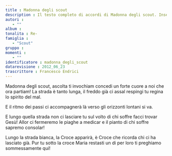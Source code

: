 ```yaml
--- 
title : Madonna degli scout
description : Il testo completo di accordi di Madonna degli scout. Inseriscila nel tuo canzoniere!
autori : 
   - ""
album : 
tonalita : Re-
famiglia : 
   - "Scout"
gruppo : 
momenti : 
   - ""
identificatore : madonna_degli_scout
datarevisione : 2012_06_23
trascrittore : Francesco Endrici
--- 
```




 


Madonna degli scout, ascolta ti invochiam 
concedi un forte cuore a noi che ora partiam! 
La strada è tanto lunga, il freddo già ci assal 
respingi tu regina lo spirito del mal. 


E il ritmo dei passi ci accompagnerà 
là verso gli orizzonti lontani si va. 


E lungo quella strada non ci lasciare tu 
sul volto di chi soffre facci trovar Gesù! 
Allor ci fermeremo le piaghe a medicar 
e il pianto di chi soffre sapremo consolar! 


Lungo la strada bianca, la Croce apparirà, 
è Croce che ricorda chi ci ha lasciato già. 
Pur tu sotto la croce Maria restasti un di 
per loro ti preghiamo sommessamente qui!


